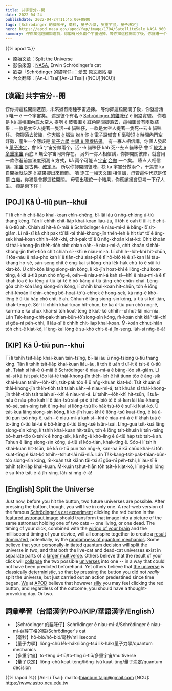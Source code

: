 ```yaml
---
title: 共宇宙分--開
date: 2022-04-24
publishdate: 2022-04-24T11:45:00+0800
tags: [Schrödinger 的貓咪仔, 毫秒, 量子力學, 多重宇宙, 量子決定]
hero: https://apod.nasa.gov/apod/fap/image/1704/SatelliteSale_NASA_960_split3.jpg
summary: 佇你揤這粒開關進前，你閣有另外兩个宇宙通揀。等你揤這粒開關了後，你就賰一个宇宙矣。
---
```


{{% apod %}}

- 原始文章：[Split the Universe](https://apod.nasa.gov/apod/ap220424.html)
- 影像來源：[NASA](https://www.nasa.gov/), Erwin Schrödinger's cat
- 欲耍「Schrödinger 的貓咪仔」：愛去 [原文網站](https://apod.nasa.gov/apod/ap220424.html) 耍
- 台文翻譯：[An-Li Tsai][An-Li Tsai] ([NCU][NCU])

## [漢羅] 共宇宙分--開
佇你揤這粒開關進前，未來猶有兩種宇宙通揀。
等你揤這粒開關了後，你就會活 tī 唯一 ê 一个宇宙矣。
遮是彼个有名 ê [Schrödinger 的貓咪仔][Schrödinger's cat experiment] ê 網路實驗。
你若是 kā [這幅圖內底太空人][featured astronaut image] 提咧 ê 彼張圖 ê 紅色開關揤落去，這幅圖會有兩款結果：一款是太空人提著一隻活--ê 貓咪仔，一款是太空人提著一隻死--去 ê 貓咪仔。
你揤落去彼陣，[你大腦 ê 腦波][wiring of your brain] kah 你 ê 電子設備會 tī 毫秒短 ê 時間內鬥空好勢，產生一个應該是 [量子力學][randomness of quantum mechanics] [主導 ê 隨機結果][result dominated]。
有一寡人相信講，你個人發起 ê [量子決定][quantum decision]，會 kā 宇宙分做兩个，活--ê 貓咪仔 kah 死--去 ê 貓咪仔 會 tī [較大 ê 多重宇宙][larger multiverse] 內底 ê 無仝宇宙同齊存在。
另外一寡人相信講，你揤開關彼陣，就會用一款你進前無法度預測 ê 方式，kā 兩个可能 ê [宇宙][universes] [合做][collapse] 一个矣。
賰 ê 人相信講，[宇宙][the universe t] 是古典、[確定 ê][deterministic]。
所以你揤開關彼陣，袂 kā 宇宙分做兩个，干焦會 kā 自開始就決定 ê 結果揤出來爾爾。
咱 [逐工一幅天文圖][APOD] 相信講，毋管這件代誌是偌爾 [白痴][silly]，你猶是會揤這粒開關。
毋管出現佗一个結果，你應該攏會思考一下仔人生。
抑是兩下仔！

## [POJ] Kā Ú-tiū pun--khui
Tī lí chhi̍h chit-lia̍p khai-koan chìn-chêng, bī-lâi iáu ū nn̄g-chióng ú-tiū thang kéng.
Tán lí chhi̍h chit-lia̍p khai-koan liáu-āu, lí to̍h ē oa̍h tī ûi-it ê chi̍t-ê ú-tiū ah.
Chiah sī hit-ê ū-miâ ê Schrödinger ê niau-mi-á ê bāng-lō͘ si̍t-giām.
Lí nā-sī kā chit pak tô͘ lāi-té thài-khong-jîn the̍h-leh ê hit tiuⁿ tô͘ ê âng-sek khai-koan chhi̍h--lo̍h-khì, chit-pak tô͘ ē ū nn̄g-khoán kiat-kó:
Chi̍t khoán sī thài-khong-jîn the̍h-tio̍h chi̍t chiah oa̍h--ê niau-mi-á, chi̍t khoán sī thài-khong-jîn the̍h-tio̍h chi̍t chiah sí--khì ê niau-mi-á.
Lí chhi̍h--lo̍h-khì hit-chūn, lí tōa-náu ê náu-pho kah lí ê tiān-chú siat-pī ē tī hô-bió té ê sî-kan lāi tàu-khang hó-sè, sán-seng chi̍t ê èng-kai sī liông-chú le̍k-ha̍k chú-tō ê sûi-ki kiat-kó.
Ū chi̍t-kóa lâng siong-sìn kóng, lí kò-jîn hoat-khí ê liông-chú koat-tēng, ē kā ú-tiū pun chò nn̄g-ê, oa̍h--ê niau-mi-á kah sí--khì ê niau-mi-á ē tī khah tōa ê to-têng ú-tiū lāi-té ê bô-kâng ú-tiū tâng-chê chûn-chāi.
Lēng-gōa chi̍t-kóa lâng siong-sìn kóng, lí chhi̍h khai-koan hit-chūn, to̍h ē iōng chi̍t-khoán lí chìn-chêng bô-hoat-tō͘ ū-chhek ê hong-sek, kā nn̄g-ê khó-lêng ê ú-tiū ha̍p chò chi̍t-ê ah.
Chhun ê lâng siong-sìn kóng, ú-tiū sī kó͘-tián, khak-tēng ê.
Só͘-í lí chhi̍h khai-koan hit-chūn, bē kā ú-tiū pun chò nn̄g-ê, kan-na ē kā chūx khai-sí to̍h koat-tēng ê kiat-kó chhi̍h--chhut-lâi niā-niā.
Lán Ta̍k-kang-chit-pak-thian-bûn-tô͘ siong-sìn kóng, m̄-koán chit kiāⁿ tāi-chì sī gŏa-nī pe̍h-chhi, lí iáu-sī ē chhi̍h chi̍t-lia̍p khai-koan.
M̄-koán chhut-hiān to̍h chi̍t-ê kiat-kó, lí èng-kai lóng ē su-khó chi̍t-ē-á jîn-seng.
Ia̍h-sī nn̄g-ê-á!

## [KIP] Kā Ú-tiū pun--khui
Tī lí tshi̍h tsit-lia̍p khai-kuan tsìn-tsîng, bī-lâi iáu ū nn̄g-tsióng ú-tiū thang kíng.
Tán lí tshi̍h tsit-lia̍p khai-kuan liáu-āu, lí to̍h ē ua̍h tī uî-it ê tsi̍t-ê ú-tiū ah.
Tsiah sī hit-ê ū-miâ ê Schrödinger ê niau-mi-á ê bāng-lōo si̍t-giām.
Lí nā-sī kā tsit pak tôo lāi-té thài-khong-jîn the̍h-leh ê hit tiunn tôo ê âng-sik khai-kuan tshi̍h--lo̍h-khì, tsit-pak tôo ē ū nn̄g-khuán kiat-kó:
Tsi̍t khuán sī thài-khong-jîn the̍h-tio̍h tsi̍t tsiah ua̍h--ê niau-mi-á, tsi̍t khuán sī thài-khong-jîn the̍h-tio̍h tsi̍t tsiah sí--khì ê niau-mi-á.
Lí tshi̍h--lo̍h-khì hit-tsūn, lí tuā-náu ê náu-pho kah lí ê tiān-tsú siat-pī ē tī hô-bió té ê sî-kan lāi tàu-khang hó-sè, sán-sing tsi̍t ê ìng-kai sī liông-tsú li̍k-ha̍k tsú-tō ê suî-ki kiat-kó.
Ū tsi̍t-kuá lâng siong-sìn kóng, lí kò-jîn huat-khí ê liông-tsú kuat-tīng, ē kā ú-tiū pun tsò nn̄g-ê, ua̍h--ê niau-mi-á kah sí--khì ê niau-mi-á ē tī khah tuā ê to-tîng ú-tiū lāi-té ê bô-kâng ú-tiū tâng-tsê tsûn-tsāi.
Līng-guā tsi̍t-kuá lâng siong-sìn kóng, lí tshi̍h khai-kuan hit-tsūn, to̍h ē iōng tsi̍t-khuán lí tsìn-tsîng bô-huat-tōo ū-tshik ê hong-sik, kā nn̄g-ê khó-lîng ê ú-tiū ha̍p tsò tsi̍t-ê ah.
Tshun ê lâng siong-sìn kóng, ú-tiū sī kóo-tián, khak-tīng ê.
Sóo-í lí tshi̍h khai-kuan hit-tsūn, bē kā ú-tiū pun tsò nn̄g-ê, kan-na ē kā chūx khai-sí to̍h kuat-tīng ê kiat-kó tshi̍h--tshut-lâi niā-niā.
Lán Ta̍k-kang-tsit-pak-thian-bûn-tôo siong-sìn kóng, m̄-kuán tsit kiānn tāi-tsì sī gŏa-nī pe̍h-tshi, lí iáu-sī ē tshi̍h tsi̍t-lia̍p khai-kuan.
M̄-kuán tshut-hiān to̍h tsi̍t-ê kiat-kó, lí ìng-kai lóng ē su-khó tsi̍t-ē-á jîn-sing.
Ia̍h-sī nn̄g-ê-á!

## [English] Split the Universe
Just now, before you hit the button, two future universes are possible.
After pressing the button, though, you will live in only one.
A real-web version of the famous [Schrödinger's cat experiment][Schrödinger's cat experiment] clicking the red button in the [featured astronaut image][featured astronaut image] should transform that image into a picture of the same astronaut holding one of two cats -- one living, or one dead.
The timing of your click, combined with the [wiring of your brain][wiring of your brain] and the millisecond timing of your device, will all conspire together to create a [result dominated][result dominated], potentially, by the [randomness of quantum mechanics][randomness of quantum mechanics].
Some believe that your personally-initiated [quantum decision][quantum decision] will split the universe in two, and that both the live-cat and dead-cat universes exist in separate parts of a [larger multiverse][larger multiverse].
Others believe that the result of your click will [collapse][collapse] the two possible [universes][universes] into one -- in a way that could not have been predicted beforehand.
Yet others believe that [the universe][the universe e] is classically [deterministic][deterministic], so that by pressing the button you did not *really* split the universe, but just carried out an action predestined since time began.
[We][We] at [APOD][APOD] believe that however [silly][silly] you may feel clicking the red button, and regardless of the outcome, you should have a thought-provoking day.
Or two.

## 詞彙學習（台語漢字/POJ/KIP/華語漢字/English）
- 【Schrödinger 的貓咪仔】Schrödinger ê niau-mi-á/Schrödinger ê niau-mi-á/薛丁格的貓/Schrödinger's cat
- 【毫秒】hô-bió/hô-bió/毫秒/millisecond
- 【量子力學】liông-chú le̍k-ha̍k/liông-tsú li̍k-ha̍k/量子力學/quantum mechanics
- 【多重宇宙】to-têng ú-tiū/to-tîng ú-tiū/多重宇宙/multiverse
- 【量子決定】liông-chú koat-tēng/liông-tsú kuat-tīng/量子決定/quantum decision


{{% /apod %}}
[An-Li Tsai]: mailto:thianbun.taigi@gmail.com
[NCU]: https://www.astro.ncu.edu.tw

[copyright]: https://apod.nasa.gov/apod/fap/lib/about_apod.html#srapply

[NASA e]:https://www.nasa.gov/
[NASA t]:https://apod.tw/
[Schrödinger's cat experiment]:https://en.wikipedia.org/wiki/Schr%C3%B6dinger's_cat
[featured astronaut image]:https://www.flickr.com/photos/nasacommons/7678545042
[wiring of your brain]:https://www.nature.com/nrn/journal/v9/n4/full/nrn2258.html
[result dominated]:https://ui.adsabs.harvard.edu/abs/2014PhRvD..90l3514A/abstract
[randomness of quantum mechanics]:https://en.wikipedia.org/wiki/Quantum_indeterminacy
[quantum decision]:https://asterisk.apod.com/viewtopic.php?f=39&t=21138
[larger multiverse]:https://www.preposterousuniverse.com/blog/2011/05/26/are-many-worlds-and-the-multiverse-the-same-idea/
[collapse]:https://en.wikipedia.org/wiki/Wave_function_collapse
[universes]:https://www.nasa.gov/content/universe-missions-list
[the universe e]:https://apod.nasa.gov/apod/ap220316.html
[the universe t]:https://apod.tw/daily/20220316/
[deterministic]:http://backreaction.blogspot.com/2021/12/does-superdeterminism-save-quantum.html
[We]:https://apod.nasa.gov/apod/ap200616.html
[APOD]:https://apod.nasa.gov/apod/ap150616.html
[silly]:https://assets.entrepreneur.com/content/3x2/2000/how-win-social-media-right-now-silly-cat-pics-dont-cut.jpg?crop=1:1
